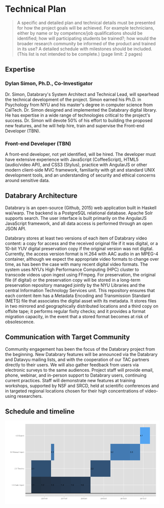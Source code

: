 # Technical Plan

>A specific and detailed plan and technical details must be presented for how the project goals will be achieved. For example technicians, either by name or by competence/job qualifications should be identified; how will participating students be trained?; how would the broader research community be informed of the product and trained in its use? A detailed schedule with milestones should be included. (This list is not intended to be complete.) (page limit: 2 pages)

## Expertise

### Dylan Simon, Ph.D., Co-Investigator

Dr. Simon, Databrary's System Architect and Technical Lead, will spearhead the technical development of the project. Simon earned his Ph.D. in Psychology from NYU and his master's degree in computer science from CalTech. Dr. Simon designed and implemented the Databrary digital library. He has expertise in a wide range of technologies critical to the project's success. Dr. Simon will devote 50% of his effort to building the proposed new features, and he will help hire, train and supervise the Front-end Developer (TBN).

### Front-end Developer (TBN)

A front-end developer, not yet identified, will be hired.
The developer must have extensive experience with JavaScript (CoffeeScript), HTML5 (audio/video API), and CSS3 (Stylus), practice with AngularJS or other modern client-side MVC framework, familiarity with git and standard UNIX development tools, and an understanding of security and ethical concerns around sensitive data.

## Databrary Architecture

Databrary is an open-source (Github, 2015) web application built in Haskell wai/warp.
The backend is a PostgreSQL relational database.
Apache Solr supports search.
The user interface is built primarily on the AngularJS JavaScript framework, and all data access is performed through an open JSON API.

Databrary stores at least two versions of each item of Databrary video content: a copy for access and the received original file if it was digital, or a 10-bit YUV digital preservation copy if the original version was not digital.
Currently, the access version format is H.264 with AAC audio in an
MPEG-4 container, although we expect the appropriate video formats to change over time, as has been the case with many recent digital video formats.
The system uses NYU’s High Performance Computing (HPC) cluster to transcode videos upon ingest using FFmpeg.
For preservation, the original file (if digital) or the preservation copy will be stored in a long-term preservation repository managed jointly by the NYU Libraries and the central Information Technology Services unit.
This repository ensures that each content item has a Metadata Encoding and Transmission Standard (METS) file that associates the digital asset with its metadata.
It stores files in two mirrored and geographically distributed locations
and a third copy on offsite tape; it performs regular fixity checks; and it provides a format migration capacity, in the event that a stored format becomes at risk of obsolescence.

<!-- How import, represent coding files, coding manuals -->

## Communication with Target Community

Community engagement has been the focus of the Databrary project from the beginning.
New Databrary features will be announced via the Databrary and Datavyu mailing lists, and with the cooperation of our TAC partners directly to their users.
We will also gather feedback from users via electronic surveys  to the same audiences.
Project staff will provide email, phone, webinar, and in-person support to Databrary users, continuing current practices.
Staff will demonstrate new features at training workshops, supported by NSF and SRCD, held at scientific conferences and in targeted regional locations chosen for their high concentrations of video-using researchers.

## Schedule and timeline

<img src="timeline.png"/>
